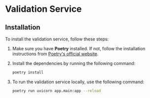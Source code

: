 # Validation Service

## Installation

To install the validation service, follow these steps:

1. Make sure you have **Poetry** installed. If not, follow the installation instructions from [Poetry's official website](https://python-poetry.org/docs/#installation).

2. Install the dependencies by running the following command:

   ```bash
   poetry install

2. To run the validation service locally, use the following command:

   ```bash
   poetry run uvicorn app.main:app --reload
